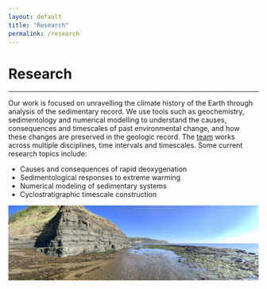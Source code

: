 ```yaml
---
layout: default
title: "Research"
permalink: /research
---
```


# Research
* * *
Our work is focused on unravelling the climate history of the Earth through analysis of the sedimentary record. We use tools such as geochemistry, sedimentology and numerical modelling to understand the causes, consequences and timescales of past environmental change, and how these changes are preserved in the geologic record. The [team](/team.md) works across multiple disciplines, time intervals and timescales. Some current research topics include:

* Causes and consequences of rapid deoxygenation
* Sedimentological responses to extreme warming
* Numerical modeling of sedimentary systems
* Cyclostratigraphic timescale construction

![Robin Hood's Bay](/images/robinhoods.jpg)
